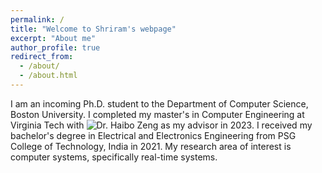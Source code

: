 ```yaml
---
permalink: /
title: "Welcome to Shriram's webpage"
excerpt: "About me"
author_profile: true
redirect_from: 
  - /about/
  - /about.html
---
```


I am an incoming Ph.D. student to the Department of Computer Science, Boston University. I completed my master's in Computer Engineering at Virginia Tech with ![Dr. Haibo Zeng](https://www.faculty.ece.vt.edu/zeng/) as my advisor in 2023. I received my bachelor's degree in Electrical and Electronics Engineering from PSG College of Technology, India in 2021. My research area of interest is computer systems, specifically real-time systems. 
